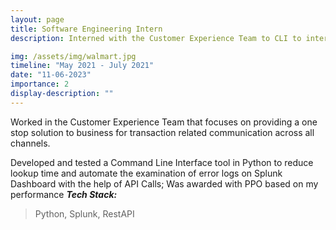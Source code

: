```yaml
---
layout: page
title: Software Engineering Intern
description: Interned with the Customer Experience Team to CLI to interact with the Splunk Dashboard

img: /assets/img/walmart.jpg
timeline: "May 2021 - July 2021"
date: "11-06-2023"
importance: 2
display-description: ""
---
```


Worked in the Customer Experience Team that focuses on providing a one stop solution to business for transaction related communication across all channels.

Developed and tested a Command Line Interface tool in Python to reduce lookup time and automate the examination of error logs on Splunk Dashboard with the help of API Calls; Was awarded with PPO based on my performance
***Tech Stack:***
> Python, Splunk, RestAPI